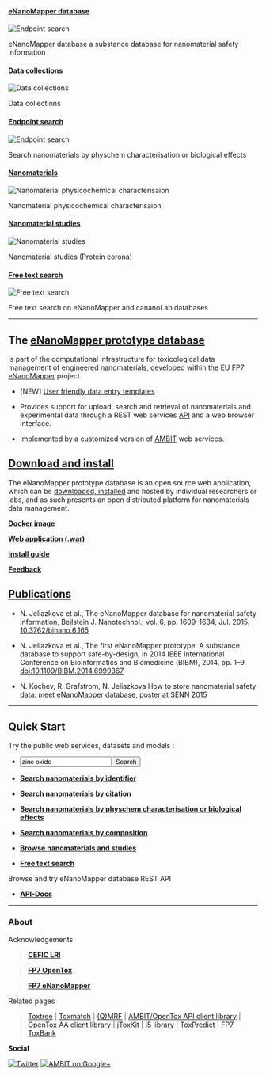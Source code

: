 #### [eNanoMapper database][frontpage]

![Endpoint search](./images/enanomapper/screenshots/frontpage.png "enanoMapper database front page")

eNanoMapper database  a substance database for nanomaterial safety information

#### [Data collections][data_collection]

![Data collections](./images/enanomapper/screenshots/bundles.png "Data collections")

Data collections

#### [Endpoint search][endpoint_search]

![Endpoint search](./images/enanomapper/screenshots/search_size.png "Search nanomaterials by size")

Search nanomaterials by physchem characterisation or biological effects

#### [Nanomaterials][physchem]

![Nanomaterial physicochemical characterisaion](./images/enanomapper/screenshots/nano-pchem.png "Nanomaterial physicochemical characterisaion")

Nanomaterial physicochemical characterisaion

#### [Nanomaterial studies][bundle]

![Nanomaterial studies](./images/enanomapper/screenshots/pcorona-dataset.png "Protein corona")

Nanomaterial studies (Protein corona)

#### [Free text search][text_search]

![Free text search](./images/enanomapper/screenshots/search.png "Free text search")

Free text search on eNanoMapper and cananoLab databases

[frontpage]: enanomapper.html
[endpoint_search]: enanomapper_usage.html
[physchem]: enanomapper_usage_substance.html
[bundle]: enanomapper_usage_substance.html
[text_search]: enanomapper.html
[data_collection]: enanomapper.html

---

## The [eNanoMapper prototype database](http://data.enanomapper.net/)

is part of the computational infrastructure for toxicological data management
 of engineered nanomaterials, developed within the [EU FP7 eNanoMapper](http://www.enanomapper.net) project. 
 
* [NEW] [User friendly data entry templates](http://ambit.sourceforge.net/enanomapper/templates)
 
* Provides support for upload, search and retrieval of nanomaterials and experimental data through a REST web services [API](http://enanomapper.github.io/API/) and a web browser interface. 
 
* Implemented by a customized version of [AMBIT](./index.html) web services. 


## [Download and install](./enanomapper_install.html)

The eNanoMapper prototype database is an open source web application, which can be [downloaded, 
 installed]((./enanomapper_install.html)) and hosted by individual researchers or labs, and as such presents an open distributed platform for nanomaterials data management.
 
  [**Docker image**](http://projects.bigcat.unimaas.nl/download/enanomapper.tar)
  
  [**Web application (.war)**](https://sourceforge.net/projects/ambit/files/Ambit2/AMBIT%20REST%20web%20services/custom%20releases/enanomapper)
  
  [**Install guide**](./enanomapper_install.html)
  
  [**Feedback**](https://github.com/enanomapper/data.enanomapper.net/issues)
 
## [Publications](http://www.beilstein-journals.org/bjnano/content/6/1/165)

* N. Jeliazkova et al., The eNanoMapper database for nanomaterial safety information, Beilstein J. Nanotechnol., vol. 6, pp. 1609–1634, Jul. 2015. [10.3762/bjnano.6.165](http://www.beilstein-journals.org/bjnano/content/6/1/165)

* N. Jeliazkova et al., The first eNanoMapper prototype: A substance database to support safe-by-design, in 2014 IEEE International Conference on Bioinformatics and Biomedicine (BIBM), 2014, pp. 1–9. [doi:10.1109/BIBM.2014.6999367](http://ieeexplore.ieee.org/lpdocs/epic03/wrapper.htm?arnumber=6999367)

* N. Kochev, R. Grafstrom, N. Jeliazkova How to store nanomaterial safety data: meet eNanoMapper database, [poster](http://f1000research.com/posters/4-870) at [SENN 2015](http://www.ttl.fi/partner/senn2015/programme/pages/default.aspx)
 
---

## Quick Start

Try the public web services, datasets and models : 

-   <form action="http://search.data.enanomapper.net" method="GET"><input type="text" id="search" name="search" value="zinc oxide"/><input type='submit' value='Search'/></form>

-   [**Search nanomaterials by identifier**](https://apps.ideaconsult.net/enanomapper/substance?search=NM-111%26)

-   [**Search nanomaterials by citation**](https://apps.ideaconsult.net/enanomapper/substance?type=citation%26search=10.1073)

-   [**Search nanomaterials by physchem characterisation or biological effects**](https://apps.ideaconsult.net/enanomapper/query/study)

-   [**Search nanomaterials by composition**](https://apps.ideaconsult.net/enanomapper/ui/_search?search=SiO2)

-   [**Browse nanomaterials and studies**](https://apps.ideaconsult.net/enanomapper/substance)

-   [**Free text search**](https://search.data.enanomapper.net)

Browse and try eNanoMapper database REST API

-   [**API-Docs**](http://enanomapper.github.io/API/)	

---

### About

Acknowledgements

>[**CEFIC LRI**](http://www.cefic-lri.org/)

>[**FP7 OpenTox**](http://opentox.org/)

>[**FP7 eNanoMapper**](http://enanomapper.net)

Related pages

> [Toxtree](http://toxtree.sf.net/) | [Toxmatch](http://toxmatch.sf.net/) |  [(Q)MRF](http://qmrf.sf.net/) | 
 [AMBIT/OpenTox API client library](https://github.com/ideaconsult/opentox-cli) | [OpenTox AA client library](https://github.com/vedina/opentox-aa-cli) | 
 [jToxKit](https://github.com/ideaconsult/Toxtree.js) | [I5 library](https://github.com/ideaconsult/i5) | [ToxPredict](http://toxpredict.org) |
 [FP7 ToxBank](http://toxbank.net)

**Social**

[![Twitter](./images/twitter.png)](https://twitter.com/enanomapper)  [![AMBIT on Google+](./images/googleplus.png)](https://plus.google.com/116849658963631645389/posts)


